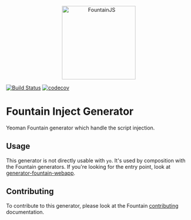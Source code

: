<p align="center">
  <a href="http://fountainjs.io/">
    <img alt="FountainJS" src="http://fountainjs.io/assets/imgs/fountain.png" width="200">
  </a>
</p>

[![Build Status](https://travis-ci.org/FountainJS/generator-fountain-inject.svg?branch=master)](https://travis-ci.org/FountainJS/generator-fountain-inject)
[![codecov](https://codecov.io/gh/FountainJS/generator-fountain-inject/branch/master/graph/badge.svg)](https://codecov.io/gh/FountainJS/generator-fountain-inject)

# Fountain Inject Generator

Yeoman Fountain generator which handle the script injection.

## Usage

This generator is not directly usable with `yo`. It's used by composition with the Fountain generators. If you're looking for the entry point, look at [generator-fountain-webapp](https://github.com/FountainJS/generator-fountain-webapp).

## Contributing

To contribute to this generator, please look at the Fountain [contributing](http://fountainjs.io/doc/contributing) documentation.

